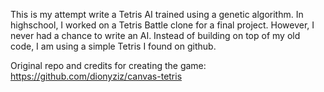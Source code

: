 This is my attempt write a Tetris AI trained using a genetic algorithm. In highschool, I worked on a Tetris Battle clone for a final project. However, I never had a chance to write an AI. Instead of building on top of my old code, I am using a simple Tetris I found on github.

Original repo and credits for creating the game: 
https://github.com/dionyziz/canvas-tetris
